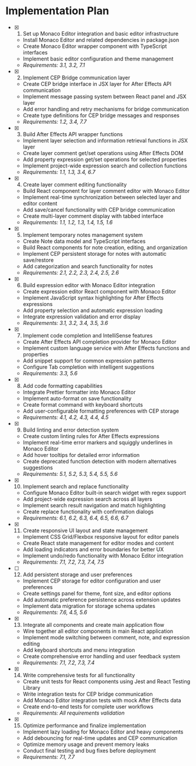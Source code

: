 # Implementation Plan

- [x] 1. Set up Monaco Editor integration and basic editor infrastructure
  - Install Monaco Editor and related dependencies in package.json
  - Create Monaco Editor wrapper component with TypeScript interfaces
  - Implement basic editor configuration and theme management
  - _Requirements: 3.1, 3.2, 7.1_

- [x] 2. Implement CEP Bridge communication layer
  - Create CEP bridge interface in JSX layer for After Effects API communication
  - Implement message passing system between React panel and JSX layer
  - Add error handling and retry mechanisms for bridge communication
  - Create type definitions for CEP bridge messages and responses
  - _Requirements: 1.2, 3.4, 7.7_

- [x] 3. Build After Effects API wrapper functions
  - Implement layer selection and information retrieval functions in JSX layer
  - Create layer comment get/set operations using After Effects DOM
  - Add property expression get/set operations for selected properties
  - Implement project-wide expression search and collection functions
  - _Requirements: 1.1, 1.3, 3.4, 6.7_

- [x] 4. Create layer comment editing functionality
  - Build React component for layer comment editor with Monaco Editor
  - Implement real-time synchronization between selected layer and editor content
  - Add save/cancel functionality with CEP bridge communication
  - Create multi-layer comment display with tabbed interface
  - _Requirements: 1.1, 1.2, 1.3, 1.4, 1.5, 1.6_

- [x] 5. Implement temporary notes management system
  - Create Note data model and TypeScript interfaces
  - Build React components for note creation, editing, and organization
  - Implement CEP persistent storage for notes with automatic save/restore
  - Add categorization and search functionality for notes
  - _Requirements: 2.1, 2.2, 2.3, 2.4, 2.5, 2.6_

- [x] 6. Build expression editor with Monaco Editor integration
  - Create expression editor React component with Monaco Editor
  - Implement JavaScript syntax highlighting for After Effects expressions
  - Add property selection and automatic expression loading
  - Integrate expression validation and error display
  - _Requirements: 3.1, 3.2, 3.4, 3.5, 3.6_

- [x] 7. Implement code completion and IntelliSense features
  - Create After Effects API completion provider for Monaco Editor
  - Implement custom language service with After Effects functions and properties
  - Add snippet support for common expression patterns
  - Configure Tab completion with intelligent suggestions
  - _Requirements: 3.3, 5.6_

- [x] 8. Add code formatting capabilities
  - Integrate Prettier formatter into Monaco Editor
  - Implement auto-format on save functionality
  - Create format command with keyboard shortcuts
  - Add user-configurable formatting preferences with CEP storage
  - _Requirements: 4.1, 4.2, 4.3, 4.4, 4.5_

- [x] 9. Build linting and error detection system
  - Create custom linting rules for After Effects expressions
  - Implement real-time error markers and squiggly underlines in Monaco Editor
  - Add hover tooltips for detailed error information
  - Create deprecated function detection with modern alternatives suggestions
  - _Requirements: 5.1, 5.2, 5.3, 5.4, 5.5, 5.6_

- [x] 10. Implement search and replace functionality
  - Configure Monaco Editor built-in search widget with regex support
  - Add project-wide expression search across all layers
  - Implement search result navigation and match highlighting
  - Create replace functionality with confirmation dialogs
  - _Requirements: 6.1, 6.2, 6.3, 6.4, 6.5, 6.6, 6.7_

- [x] 11. Create responsive UI layout and state management
  - Implement CSS Grid/Flexbox responsive layout for editor panels
  - Create React state management for editor modes and content
  - Add loading indicators and error boundaries for better UX
  - Implement undo/redo functionality with Monaco Editor integration
  - _Requirements: 7.1, 7.2, 7.3, 7.4, 7.5_

- [ ] 12. Add persistent storage and user preferences
  - Implement CEP storage for editor configuration and user preferences
  - Create settings panel for theme, font size, and editor options
  - Add automatic preference persistence across extension updates
  - Implement data migration for storage schema updates
  - _Requirements: 7.6, 4.5, 5.6_

- [x] 13. Integrate all components and create main application flow
  - Wire together all editor components in main React application
  - Implement mode switching between comment, note, and expression editing
  - Add keyboard shortcuts and menu integration
  - Create comprehensive error handling and user feedback system
  - _Requirements: 7.1, 7.2, 7.3, 7.4_

- [x] 14. Write comprehensive tests for all functionality
  - Create unit tests for React components using Jest and React Testing Library
  - Write integration tests for CEP bridge communication
  - Add Monaco Editor integration tests with mock After Effects data
  - Create end-to-end tests for complete user workflows
  - _Requirements: All requirements validation_

- [x] 15. Optimize performance and finalize implementation
  - Implement lazy loading for Monaco Editor and heavy components
  - Add debouncing for real-time updates and CEP communication
  - Optimize memory usage and prevent memory leaks
  - Conduct final testing and bug fixes before deployment
  - _Requirements: 7.1, 7.7_
